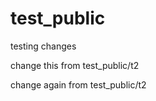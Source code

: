 # test_public

testing changes


change this from test_public/t2


change again from test_public/t2
